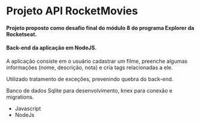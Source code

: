 # Projeto API RocketMovies

#### Projeto proposto como desafio final do módulo 8 do programa Explorer da Rocketseat.

#### Back-end da aplicação em NodeJS.

A aplicação consiste em o usuário cadastrar um filme, preenche algumas informações (nome, descrição, nota) e cria tags relacionadas a ele.

Utilizado tratamento de exceções, prevenindo quebra do back-end.

Banco de dados Sqlite para desenvolvimento, knex para conexão e migrations. 

- Javascript
- NodeJs
